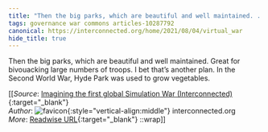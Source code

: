 ```yaml
---
title: "Then the big parks, which are beautiful and well maintained. ..."
tags: governance war commons articles-10287792
canonical: https://interconnected.org/home/2021/08/04/virtual_war
hide_title: true
---
```


Then the big parks, which are beautiful and well maintained. Great for bivouacking large numbers of troops. I bet that’s another plan. In the Second World War, Hyde Park was used to grow vegetables.


[[_Source_: [Imagining the first global Simulation War (Interconnected)](https://interconnected.org/home/2021/08/04/virtual_war){:target="_blank"}<br>
_Author_: ![favicon](https://s2.googleusercontent.com/s2/favicons?domain=interconnected.org){:style="vertical-align:middle"} interconnected.org<br>
_More_: [Readwise URL](https://readwise.io/open/209730846){:target="_blank"}
::wrap]]